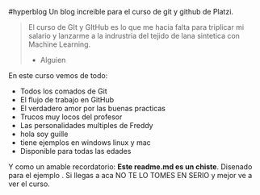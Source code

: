 #hyperblog
Un blog increible para el curso de git y github de Platzi.
>El curso de GIt y GItHub es lo que me hacia falta para triplicar mi salario y lanzarme a la indrustria del tejido de lana sintetica con Machine Learning.
>- Alguien

En este curso vemos de todo:
* Todos los comados de Git
* El flujo de trabajo en GitHub
* El verdadero amor por las buenas practicas
* Trucos muy locos del profesor
* Las personalidades multiples de Freddy
* hola soy guille
* tiene ejemplos en windows linux y mac
* Disponible para todas las edades


Y como un amable recordatorio: **Este readme.md es un chiste**. Disenado para el ejemplo . Si llegas a aca NO TE LO TOMES EN SERIO y mejor ve a ver el curso.
